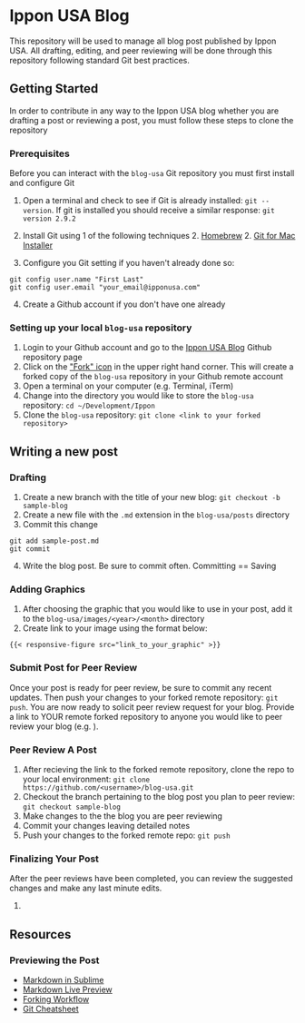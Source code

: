 # Ippon USA Blog

This repository will be used to manage all blog post published by Ippon USA. All drafting, editing, and peer reviewing will be done through this repository following standard Git best practices. 

## Getting Started

In order to contribute in any way to the Ippon USA blog whether you are drafting a post or reviewing a post, you must follow these steps to clone the repository

### Prerequisites

Before you can interact with the `blog-usa` Git repository you must first install and configure Git

1. Open a terminal and check to see if Git is already installed: `git --version`. If git is installed you should receive a similar response: `git version 2.9.2`

2. Install Git using 1 of the following techniques
	2. [Homebrew](https://gist.github.com/derhuerst/1b15ff4652a867391f03#file-mac-md)
	2. [Git for Mac Installer](https://www.atlassian.com/git/tutorials/install-git)
3. Configure you Git setting if you haven't already done so:
```
git config user.name "First Last"
git config user.email "your_email@ipponusa.com"
```
4. Create a Github account if you don't have one already

### Setting up your local `blog-usa` repository

1. Login to your Github account and go to the [Ippon USA Blog](https://github.com/ippontech/blog-usa) Github repository page
2. Click on the ["Fork" icon](https://github.com/jhennin/blog-usa/blob/master/images/2018/02/fork_image.png) in the upper right hand corner. This will create a forked copy of the `blog-usa` repository in your Github remote account
3. Open a terminal on your computer (e.g. Terminal, iTerm)
4. Change into the directory you would like to store the `blog-usa` repository: `cd ~/Development/Ippon`
5. Clone the `blog-usa` repository: `git clone <link to your forked repository>`

## Writing a new post

### Drafting

1. Create a new branch with the title of your new blog: `git checkout -b sample-blog`  
2. Create a new file with the `.md` extension in the `blog-usa/posts` directory
3. Commit this change
```
git add sample-post.md
git commit
```
4. Write the blog post. Be sure to commit often. Committing == Saving

### Adding Graphics

1. After choosing the graphic that you would like to use in your post, add it to the `blog-usa/images/<year>/<month>` directory
2. Create link to your image using the format below:
```
{{< responsive-figure src="link_to_your_graphic" >}}
```

### Submit Post for Peer Review

Once your post is ready for peer review, be sure to commit any recent updates. Then push your changes to your forked remote repository: `git push`. You are now ready to solicit peer review request for your blog. Provide a link to YOUR remote forked repository to anyone you would like to peer review your blog (e.g. [](https://github.com/jhennin/blog-usa)).

### Peer Review A Post

1. After recieving the link to the forked remote repository, clone the repo to your local environment: `git clone https://github.com/<username>/blog-usa.git`
2. Checkout the branch pertaining to the blog post you plan to peer review: `git checkout sample-blog`
3. Make changes to the the blog you are peer reviewing
4. Commit your changes leaving detailed notes
5. Push your changes to the forked remote repo: `git push`

### Finalizing Your Post

After the peer reviews have been completed, you can review the suggested changes and make any last minute edits.

1. 

## Resources

### Previewing the Post

* [Markdown in Sublime](http://cheng.logdown.com/posts/2015/06/30/sublime-text-3-markdown)
* [Markdown Live Preview](http://markdownlivepreview.com)
* [Forking Workflow](https://www.atlassian.com/git/tutorials/comparing-workflows/forking-workflow)
* [Git Cheatsheet](https://www.atlassian.com/git/tutorials/atlassian-git-cheatsheet)
